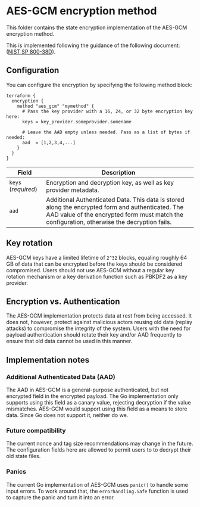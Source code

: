 # AES-GCM encryption method

This folder contains the state encryption implementation of the AES-GCM encryption method.

This is implemented following the guidance of the following document: ([NIST SP 800-38D](https://csrc.nist.gov/pubs/sp/800/38/d/final)).


## Configuration

You can configure the encryption by specifying the following method block:

```hcl2
terraform {
  encryption {
    method "aes_gcm" "mymethod" {
      # Pass the key provider with a 16, 24, or 32 byte encryption key here:
      keys = key_provider.someprovider.somename
      
      # Leave the AAD empty unless needed. Pass as a list of bytes if needed:  
      aad  = [1,2,3,4,...]
    }
  }
}
```

| Field               | Description                                                                                                                                                                                      |
|---------------------|--------------------------------------------------------------------------------------------------------------------------------------------------------------------------------------------------|
| `keys` (*required*) | Encryption and decryption key, as well as key provider metadata.                                                                                                                                 |
| `aad`               | Additional Authenticated Data. This data is stored along the encrypted form and authenticated. The AAD value of the encrypted form must match the configuration, otherwise the decryption fails. |

## Key rotation

AES-GCM keys have a limited lifetime of `2^32` blocks, equaling roughly 64 GB of data that can be encrypted before the keys should be considered compromised. Users should not use AES-GCM without a regular key rotation mechanism or a key derivation function such as PBKDF2 as a key provider.

## Encryption vs. Authentication

The AES-GCM implementation protects data at rest from being accessed. It does not, however, protect against malicious actors reusing old data (replay attacks) to compromise the integrity of the system. Users with the need for payload authentication should rotate their key and/or AAD frequently to ensure that old data cannot be used in this manner.

## Implementation notes

### Additional Authenticated Data (AAD)

The AAD in AES-GCM is a general-purpose authenticated, but not encrypted field in the encrypted payload. The Go implementation only supports using this field as a canary value, rejecting decryption if the value mismatches. AES-GCM would support using this field as a means to store data. Since Go does not support it, neither do we.

### Future compatibility

The current nonce and tag size recommendations may change in the future. The configuration fields here are allowed to permit users to to decrypt their old state files.

### Panics

The current Go implementation of AES-GCM uses `panic()` to handle some input errors. To work around that, the `errorhandling.Safe` function is used to capture the panic and turn it into an error.